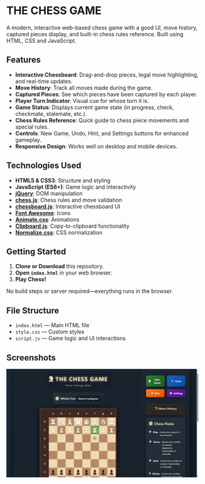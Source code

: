 # THE CHESS GAME

A modern, interactive web-based chess game with a good UI, move history, captured pieces display, and built-in chess rules reference. Built using HTML, CSS and JavaScript.

## Features

- **Interactive Chessboard**: Drag-and-drop pieces, legal move highlighting, and real-time updates.
- **Move History**: Track all moves made during the game.
- **Captured Pieces**: See which pieces have been captured by each player.
- **Player Turn Indicator**: Visual cue for whose turn it is.
- **Game Status**: Displays current game state (in progress, check, checkmate, stalemate, etc.).
- **Chess Rules Reference**: Quick guide to chess piece movements and special rules.
- **Controls**: New Game, Undo, Hint, and Settings buttons for enhanced gameplay.
- **Responsive Design**: Works well on desktop and mobile devices.

## Technologies Used

- **HTML5 & CSS3**: Structure and styling
- **JavaScript (ES6+)**: Game logic and interactivity
- **[jQuery](https://jquery.com/)**: DOM manipulation
- **[chess.js](https://github.com/jhlywa/chess.js/)**: Chess rules and move validation
- **[chessboard.js](https://chessboardjs.com/)**: Interactive chessboard UI
- **[Font Awesome](https://fontawesome.com/)**: Icons
- **[Animate.css](https://animate.style/)**: Animations
- **[Clipboard.js](https://clipboardjs.com/)**: Copy-to-clipboard functionality
- **[Normalize.css](https://necolas.github.io/normalize.css/)**: CSS normalization

## Getting Started

1. **Clone or Download** this repository.
2. **Open `index.html`** in your web browser.
3. **Play Chess!**

No build steps or server required—everything runs in the browser.

## File Structure

- `index.html` — Main HTML file
- `style.css` — Custom styles
- `script.js` — Game logic and UI interactions

## Screenshots

![Chess Game Screenshot](screenshot.png)




